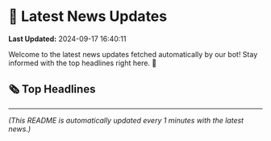 # 📰 Latest News Updates
**Last Updated:** 2024-09-17 16:40:11

Welcome to the latest news updates fetched automatically by our bot! Stay informed with the top headlines right here. 🚀

## 🗞️ Top Headlines

---
*(This README is automatically updated every 1 minutes with the latest news.)*

